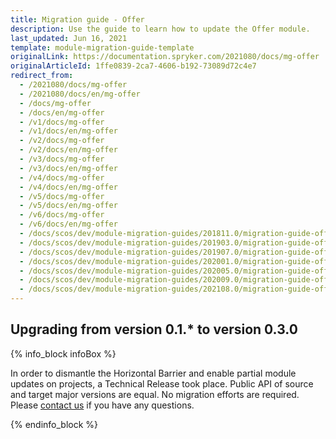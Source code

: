 ```yaml
---
title: Migration guide - Offer
description: Use the guide to learn how to update the Offer module.
last_updated: Jun 16, 2021
template: module-migration-guide-template
originalLink: https://documentation.spryker.com/2021080/docs/mg-offer
originalArticleId: 1ffe0839-2ca7-4606-b192-73089d72c4e7
redirect_from:
  - /2021080/docs/mg-offer
  - /2021080/docs/en/mg-offer
  - /docs/mg-offer
  - /docs/en/mg-offer
  - /v1/docs/mg-offer
  - /v1/docs/en/mg-offer
  - /v2/docs/mg-offer
  - /v2/docs/en/mg-offer
  - /v3/docs/mg-offer
  - /v3/docs/en/mg-offer
  - /v4/docs/mg-offer
  - /v4/docs/en/mg-offer
  - /v5/docs/mg-offer
  - /v5/docs/en/mg-offer
  - /v6/docs/mg-offer
  - /v6/docs/en/mg-offer
  - /docs/scos/dev/module-migration-guides/201811.0/migration-guide-offer.html
  - /docs/scos/dev/module-migration-guides/201903.0/migration-guide-offer.html
  - /docs/scos/dev/module-migration-guides/201907.0/migration-guide-offer.html
  - /docs/scos/dev/module-migration-guides/202001.0/migration-guide-offer.html
  - /docs/scos/dev/module-migration-guides/202005.0/migration-guide-offer.html
  - /docs/scos/dev/module-migration-guides/202009.0/migration-guide-offer.html
  - /docs/scos/dev/module-migration-guides/202108.0/migration-guide-offer.html
---
```


## Upgrading from version 0.1.* to version 0.3.0

{% info_block infoBox %}

In order to dismantle the Horizontal Barrier and enable partial module updates on projects, a Technical Release took place. Public API of source and target major versions are equal. No migration efforts are required. Please [contact us](https://spryker.com/en/support/) if you have any questions.

{% endinfo_block %}
